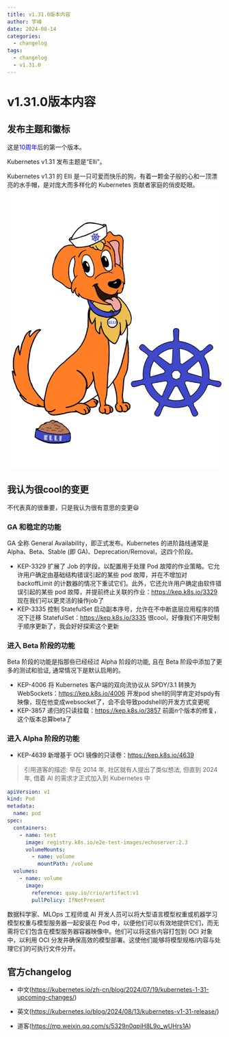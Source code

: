 ```yaml
---
title: v1.31.0版本内容
author: 宇峰
date: 2024-08-14
categories:
  - changelog
tags:
  - changelog
  - v1.31.0
---
```

# v1.31.0版本内容
## 发布主题和徽标
这是<font color=#0000FF>10周年</font>后的第一个版本。

Kubernetes v1.31 发布主题是“Elli”。

Kubernetes v1.31 的 Elli 是一只可爱而快乐的狗，有着一颗金子般的心和一顶漂亮的水手帽，是对庞大而多样化的 Kubernetes 贡献者家庭的俏皮眨眼。
![img.png](../../../public/img/20240814-2.png)

## 我认为很cool的变更
不代表真的很重要，只是我认为很有意思的变更:smiley:
### GA 和稳定的功能
GA 全称 General Availability，即正式发布。Kubernetes 的进阶路线通常是 Alpha、Beta、Stable (即 GA)、Deprecation/Removal，这四个阶段。
- KEP-3329 扩展了 Job 的字段，以配置⽤于处理 Pod 故障的作业策略。它允许⽤户确定由基础结构错误引起的某些 pod 故障，并在不增加对 backoffLimit 的计数器的情况下重试它们。此外，它还允许⽤户确定由软件错误引起的某些 pod 故障，并提前终⽌关联的作业：https://kep.k8s.io/3329
现在我们可以更灵活的操作job了
- KEP-3335 控制 StatefulSet 启动副本序号，允许在不中断底层应⽤程序的情况下迁移 StatefulSet：https://kep.k8s.io/3335
很cool，好像我们不用受制于顺序更新了，我会好好探索这个更新
### 进入 Beta 阶段的功能
Beta 阶段的功能是指那些已经经过 Alpha 阶段的功能, 且在 Beta 阶段中添加了更多的测试和验证, 通常情况下是默认启用的。
- KEP-4006 将 Kubernetes 客户端的双向流协议从 SPDY/3.1 转换为 WebSockets：https://kep.k8s.io/4006
开发pod shell的同学肯定对spdy有映像，现在他变成websocket了，会不会导致podshell的开发方式变更呢
- KEP-3857 递归的只读挂载：https://kep.k8s.io/3857
前面n个版本的修复，这个版本总算beta了
### 进入 Alpha 阶段的功能
- KEP-4639 新增基于 OCI 镜像的只读卷：https://kep.k8s.io/4639
> 引用道客的描述:
> 早在 2014 年, 社区就有人提出了类似想法, 但直到 2024 年, 借着 AI 的需求才正式加入到 Kubernetes 中
```yaml
apiVersion: v1
kind: Pod
metadata:
  name: pod
spec:
  containers:
    - name: test
      image: registry.k8s.io/e2e-test-images/echoserver:2.3
      volumeMounts:
        - name: volume
          mountPath: /volume
  volumes:
    - name: volume
      image:
        reference: quay.io/crio/artifact:v1
        pullPolicy: IfNotPresent
```
数据科学家、MLOps 工程师或 AI 开发人员可以将大型语言模型权重或机器学习模型权重与模型服务器一起安装在 Pod 中，以便他们可以有效地提供它们，而无需将它们包含在模型服务器容器映像中。他们可以将这些内容打包到 OCI 对象中，以利用 OCI 分发并确保高效的模型部署。这使他们能够将模型规格/内容与处理它们的可执行文件分开。

## 官方changelog
- 中文(https://kubernetes.io/zh-cn/blog/2024/07/19/kubernetes-1-31-upcoming-changes/)

- 英文(https://kubernetes.io/blog/2024/08/13/kubernetes-v1-31-release/)

- 道客(https://mp.weixin.qq.com/s/5329n0qpiH8L9o_wUHrs1A)
